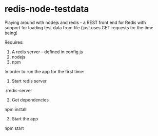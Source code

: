 # redis-node-testdata
Playing around with nodejs and redis - a REST front end for Redis with support for loading test data from file (just uses GET requests for the time being)

Requires:

1) A redis server - defined in config.js
2) nodejs
3) npm

In order to run the app for the first time:

1) Start redis server

./redis-server

2) Get dependencies

npm install

3) Start the app

npm start
